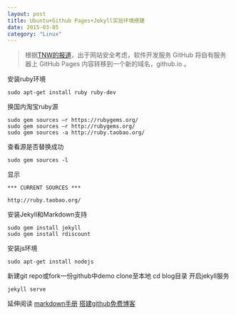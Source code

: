 ```yaml
---
layout: post
title: Ubuntu+Github Pages+Jekyll实验环境搭建
date: 2015-03-05
category: "Linux"
---
```



> 根据[TNW的报道](http://thenextweb.com/insider/2013/04/07/github-moves-pages-from-domain-over-security-concerns/)，出于网站安全考虑，软件开发服务 GitHub 将自有服务器上 GitHub Pages 内容转移到一个新的域名，github.io 。

安装ruby环境

    sudo apt-get install ruby ruby-dev

换国内淘宝ruby源

    sudo gem sources –r https://rubygems.org/
    sudo gem sources –r http://rubygems.org/
    sudo gem sources -a http://ruby.taobao.org/

查看源是否替换成功

    sudo gem sources -l

显示

    *** CURRENT SOURCES ***

    http://ruby.taobao.org/

安装Jekyll和Markdown支持

    sudo gem install jekyll
	sudo gem install rdiscount

安装js环境

	sudo apt-get install nodejs

新建git repo或fork一份github中demo
clone至本地 cd blog目录 开启jekyll服务

	jekyll serve

延伸阅读
	[markdown手册](http://wowubuntu.com/markdown/)
	[搭建github免费博客](http://baidut.github.io/howto/2015/04/13/%E6%90%AD%E5%BB%BAgithub%E5%85%8D%E8%B4%B9%E5%8D%9A%E5%AE%A2/)
